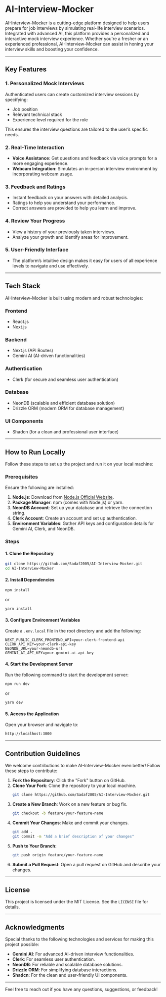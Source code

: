 # AI-Interview-Mocker

AI-Interview-Mocker is a cutting-edge platform designed to help users prepare for job interviews by simulating real-life interview scenarios. Integrated with advanced AI, this platform provides a personalized and interactive mock interview experience. Whether you're a fresher or an experienced professional, AI-Interview-Mocker can assist in honing your interview skills and boosting your confidence.

---

## Key Features

### 1. Personalized Mock Interviews
Authenticated users can create customized interview sessions by specifying:
- Job position
- Relevant technical stack
- Experience level required for the role

This ensures the interview questions are tailored to the user’s specific needs.

### 2. Real-Time Interaction
- **Voice Assistance**: Get questions and feedback via voice prompts for a more engaging experience.
- **Webcam Integration**: Simulates an in-person interview environment by incorporating webcam usage.

### 3. Feedback and Ratings
- Instant feedback on your answers with detailed analysis.
- Ratings to help you understand your performance.
- Correct answers are provided to help you learn and improve.

### 4. Review Your Progress
- View a history of your previously taken interviews.
- Analyze your growth and identify areas for improvement.

### 5. User-Friendly Interface
- The platform’s intuitive design makes it easy for users of all experience levels to navigate and use effectively.

---

## Tech Stack

AI-Interview-Mocker is built using modern and robust technologies:

### **Frontend**
- React.js
- Next.js

### **Backend**
- Next.js (API Routes)
- Gemini AI (AI-driven functionalities)

### **Authentication**
- Clerk (for secure and seamless user authentication)

### **Database**
- NeonDB (scalable and efficient database solution)
- Drizzle ORM (modern ORM for database management)

### **UI Components**
- Shadcn (for a clean and professional user interface)

---

## How to Run Locally

Follow these steps to set up the project and run it on your local machine:

### Prerequisites

Ensure the following are installed:
1. **Node.js**: Download from [Node.js Official Website](https://nodejs.org/).
2. **Package Manager**: npm (comes with Node.js) or yarn.
3. **NeonDB Account**: Set up your database and retrieve the connection string.
4. **Clerk Account**: Create an account and set up authentication.
5. **Environment Variables**: Gather API keys and configuration details for Gemini AI, Clerk, and NeonDB.

### Steps

#### 1. Clone the Repository
   ```bash
   git clone https://github.com/Sadaf2005/AI-Interview-Mocker.git
   cd AI-Interview-Mocker
   ```

#### 2. Install Dependencies
   ```bash
   npm install
   ```
   or
   ```bash
   yarn install
   ```

#### 3. Configure Environment Variables
   Create a `.env.local` file in the root directory and add the following:
   ```env
   NEXT_PUBLIC_CLERK_FRONTEND_API=your-clerk-frontend-api
   CLERK_API_KEY=your-clerk-api-key
   NEONDB_URL=your-neondb-url
   GEMINI_AI_API_KEY=your-gemini-ai-api-key
   ```

#### 4. Start the Development Server
   Run the following command to start the development server:
   ```bash
   npm run dev
   ```
   or
   ```bash
   yarn dev
   ```

#### 5. Access the Application
   Open your browser and navigate to:
   ```
   http://localhost:3000
   ```

---

## Contribution Guidelines

We welcome contributions to make AI-Interview-Mocker even better! Follow these steps to contribute:

1. **Fork the Repository**: Click the "Fork" button on GitHub.
2. **Clone Your Fork**: Clone the repository to your local machine.
   ```bash
   git clone https://github.com/Sadaf2005/AI-Interview-Mocker.git
   ```
3. **Create a New Branch**: Work on a new feature or bug fix.
   ```bash
   git checkout -b feature/your-feature-name
   ```
4. **Commit Your Changes**: Make and commit your changes.
   ```bash
   git add .
   git commit -m "Add a brief description of your changes"
   ```
5. **Push to Your Branch**:
   ```bash
   git push origin feature/your-feature-name
   ```
6. **Submit a Pull Request**: Open a pull request on GitHub and describe your changes.

---

## License

This project is licensed under the MIT License. See the `LICENSE` file for details.

---

## Acknowledgments

Special thanks to the following technologies and services for making this project possible:

- **Gemini AI**: For advanced AI-driven interview functionalities.
- **Clerk**: For seamless user authentication.
- **NeonDB**: For reliable and scalable database solutions.
- **Drizzle ORM**: For simplifying database interactions.
- **Shadcn**: For the clean and user-friendly UI components.

---

Feel free to reach out if you have any questions, suggestions, or feedback!


